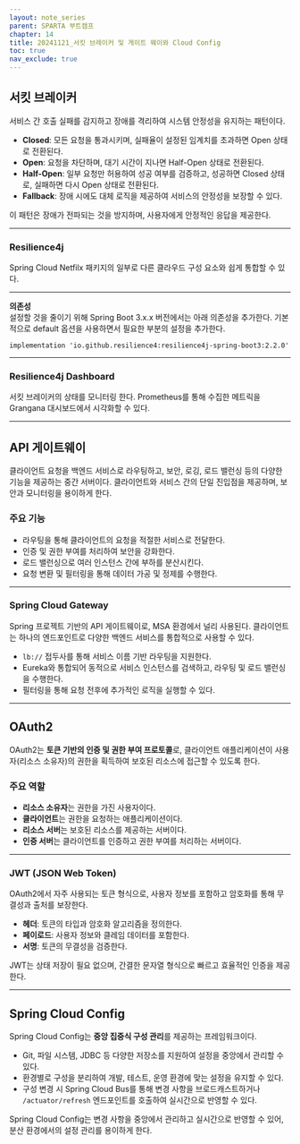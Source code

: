 ```yaml
---
layout: note_series
parent: SPARTA 부트캠프
chapter: 14
title: 20241121_서킷 브레이커 및 게이트 웨이와 Cloud Config
toc: true
nav_exclude: true
---
```


## 서킷 브레이커
서비스 간 호출 실패를 감지하고 장애를 격리하여 시스템 안정성을 유지하는 패턴이다.

- **Closed**: 모든 요청을 통과시키며, 실패율이 설정된 임계치를 초과하면 Open 상태로 전환된다.
- **Open**: 요청을 차단하며, 대기 시간이 지나면 Half-Open 상태로 전환된다.
- **Half-Open**: 일부 요청만 허용하여 성공 여부를 검증하고, 성공하면 Closed 상태로, 실패하면 다시 Open 상태로 전환된다.
- **Fallback**: 장애 시에도 대체 로직을 제공하여 서비스의 안정성을 보장할 수 있다.

이 패턴은 장애가 전파되는 것을 방지하며, 사용자에게 안정적인 응답을 제공한다.

---

### Resilience4j
Spring Cloud Netfilx 패키지의 일부로 다른 클라우드 구성 요소와 쉽게 통합할 수 있다.

---

**의존성**  
설정할 것을 줄이기 위해 Spring Boot 3.x.x 버전에서는 아래 의존성을 추가한다. 기본적으로 default 옵션을 사용하면서 필요한 부분의 설정을 추가한다.

```
implementation 'io.github.resilience4:resilience4j-spring-boot3:2.2.0'
```
---

### Resilience4j Dashboard
서킷 브레이커의 상태를 모니터링 한다. Prometheus를 통해 수집한 메트릭을 Grangana 대시보드에서 시각화할 수 있다.

---

## API 게이트웨이
클라이언트 요청을 백엔드 서비스로 라우팅하고, 보안, 로깅, 로드 밸런싱 등의 다양한 기능을 제공하는 중간 서버이다. 
클라이언트와 서비스 간의 단일 진입점을 제공하며, 보안과 모니터링을 용이하게 한다.

### 주요 기능
- 라우팅을 통해 클라이언트의 요청을 적절한 서비스로 전달한다.
- 인증 및 권한 부여를 처리하여 보안을 강화한다.
- 로드 밸런싱으로 여러 인스턴스 간에 부하를 분산시킨다.
- 요청 변환 및 필터링을 통해 데이터 가공 및 정제를 수행한다.

---

### Spring Cloud Gateway
Spring 프로젝트 기반의 API 게이트웨이로, MSA 환경에서 널리 사용된다. 클라이언트는 하나의 엔드포인트로 다양한 백엔드 서비스를 통합적으로 사용할 수 있다.

- `lb://` 접두사를 통해 서비스 이름 기반 라우팅을 지원한다.
- Eureka와 통합되어 동적으로 서비스 인스턴스를 검색하고, 라우팅 및 로드 밸런싱을 수행한다.
- 필터링을 통해 요청 전후에 추가적인 로직을 실행할 수 있다.

---

## OAuth2

OAuth2는 **토큰 기반의 인증 및 권한 부여 프로토콜**로, 클라이언트 애플리케이션이 사용자(리소스 소유자)의 권한을 획득하여 보호된 리소스에 접근할 수 있도록 한다.

### 주요 역할
- **리소스 소유자**는 권한을 가진 사용자이다.
- **클라이언트**는 권한을 요청하는 애플리케이션이다.
- **리소스 서버**는 보호된 리소스를 제공하는 서버이다.
- **인증 서버**는 클라이언트를 인증하고 권한 부여를 처리하는 서버이다.

---

### JWT (JSON Web Token)
OAuth2에서 자주 사용되는 토큰 형식으로, 사용자 정보를 포함하고 암호화를 통해 무결성과 출처를 보장한다.

- **헤더**: 토큰의 타입과 암호화 알고리즘을 정의한다.
- **페이로드**: 사용자 정보와 클레임 데이터를 포함한다.
- **서명**: 토큰의 무결성을 검증한다.

JWT는 상태 저장이 필요 없으며, 간결한 문자열 형식으로 빠르고 효율적인 인증을 제공한다.

---

## Spring Cloud Config

Spring Cloud Config는 **중앙 집중식 구성 관리**를 제공하는 프레임워크이다.

- Git, 파일 시스템, JDBC 등 다양한 저장소를 지원하여 설정을 중앙에서 관리할 수 있다.
- 환경별로 구성을 분리하여 개발, 테스트, 운영 환경에 맞는 설정을 유지할 수 있다.
- 구성 변경 시 Spring Cloud Bus를 통해 변경 사항을 브로드캐스트하거나 `/actuator/refresh` 엔드포인트를 호출하여 실시간으로 반영할 수 있다.

Spring Cloud Config는 변경 사항을 중앙에서 관리하고 실시간으로 반영할 수 있어, 분산 환경에서의 설정 관리를 용이하게 한다.
